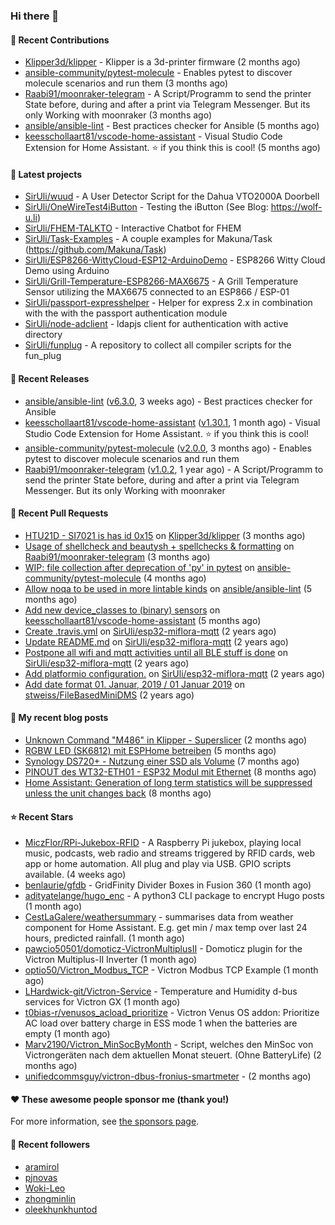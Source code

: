 ### Hi there 👋

#### 👷 Recent Contributions

- [Klipper3d/klipper](https://github.com/Klipper3d/klipper) - Klipper is a 3d-printer firmware (2 months ago)
- [ansible-community/pytest-molecule](https://github.com/ansible-community/pytest-molecule) - Enables pytest to discover molecule scenarios and run them (3 months ago)
- [Raabi91/moonraker-telegram](https://github.com/Raabi91/moonraker-telegram) - A Script/Programm to send the printer State before, during and after a print via Telegram Messenger. But its only Working with moonraker (3 months ago)
- [ansible/ansible-lint](https://github.com/ansible/ansible-lint) - Best practices checker for Ansible (5 months ago)
- [keesschollaart81/vscode-home-assistant](https://github.com/keesschollaart81/vscode-home-assistant) - Visual Studio Code Extension for Home Assistant. ⭐ if you think this is cool! (5 months ago)

#### 🌱 Latest projects

- [SirUli/wuud](https://github.com/SirUli/wuud) - A User Detector Script for the Dahua VTO2000A Doorbell
- [SirUli/OneWireTest4iButton](https://github.com/SirUli/OneWireTest4iButton) - Testing the iButton (See Blog: https://wolf-u.li)
- [SirUli/FHEM-TALKTO](https://github.com/SirUli/FHEM-TALKTO) - Interactive Chatbot for FHEM
- [SirUli/Task-Examples](https://github.com/SirUli/Task-Examples) - A couple examples for Makuna/Task (https://github.com/Makuna/Task)
- [SirUli/ESP8266-WittyCloud-ESP12-ArduinoDemo](https://github.com/SirUli/ESP8266-WittyCloud-ESP12-ArduinoDemo) - ESP8266 Witty Cloud Demo using Arduino
- [SirUli/Grill-Temperature-ESP8266-MAX6675](https://github.com/SirUli/Grill-Temperature-ESP8266-MAX6675) - A Grill Temperature Sensor utilizing the MAX6675 connected to an ESP866 / ESP-01
- [SirUli/passport-expresshelper](https://github.com/SirUli/passport-expresshelper) - Helper for express 2.x in combination with the with the passport authentication module
- [SirUli/node-adclient](https://github.com/SirUli/node-adclient) - ldapjs client for authentication with active directory
- [SirUli/funplug](https://github.com/SirUli/funplug) - A repository to collect all compiler scripts for the fun_plug

#### 🔭 Recent Releases

- [ansible/ansible-lint](https://github.com/ansible/ansible-lint) ([v6.3.0](https://github.com/ansible/ansible-lint/releases/tag/v6.3.0), 3 weeks ago) - Best practices checker for Ansible
- [keesschollaart81/vscode-home-assistant](https://github.com/keesschollaart81/vscode-home-assistant) ([v1.30.1](https://github.com/keesschollaart81/vscode-home-assistant/releases/tag/v1.30.1), 1 month ago) - Visual Studio Code Extension for Home Assistant. ⭐ if you think this is cool!
- [ansible-community/pytest-molecule](https://github.com/ansible-community/pytest-molecule) ([v2.0.0](https://github.com/ansible-community/pytest-molecule/releases/tag/v2.0.0), 3 months ago) - Enables pytest to discover molecule scenarios and run them
- [Raabi91/moonraker-telegram](https://github.com/Raabi91/moonraker-telegram) ([v1.0.2](https://github.com/Raabi91/moonraker-telegram/releases/tag/v1.0.2), 1 year ago) - A Script/Programm to send the printer State before, during and after a print via Telegram Messenger. But its only Working with moonraker

#### 🔨 Recent Pull Requests

- [HTU21D - SI7021 is has id 0x15](https://github.com/Klipper3d/klipper/pull/5375) on [Klipper3d/klipper](https://github.com/Klipper3d/klipper) (3 months ago)
- [Usage of shellcheck and beautysh &#43; spellchecks &amp; formatting](https://github.com/Raabi91/moonraker-telegram/pull/94) on [Raabi91/moonraker-telegram](https://github.com/Raabi91/moonraker-telegram) (3 months ago)
- [WIP: file collection after deprecation of &#39;py&#39; in pytest](https://github.com/ansible-community/pytest-molecule/pull/114) on [ansible-community/pytest-molecule](https://github.com/ansible-community/pytest-molecule) (4 months ago)
- [Allow noqa to be used in more lintable kinds](https://github.com/ansible/ansible-lint/pull/1819) on [ansible/ansible-lint](https://github.com/ansible/ansible-lint) (5 months ago)
- [Add new device_classes to (binary) sensors](https://github.com/keesschollaart81/vscode-home-assistant/pull/1861) on [keesschollaart81/vscode-home-assistant](https://github.com/keesschollaart81/vscode-home-assistant) (5 months ago)
- [Create .travis.yml](https://github.com/SirUli/esp32-miflora-mqtt/pull/4) on [SirUli/esp32-miflora-mqtt](https://github.com/SirUli/esp32-miflora-mqtt) (2 years ago)
- [Update README.md](https://github.com/SirUli/esp32-miflora-mqtt/pull/3) on [SirUli/esp32-miflora-mqtt](https://github.com/SirUli/esp32-miflora-mqtt) (2 years ago)
- [Postpone all wifi and mqtt activities until all BLE stuff is done](https://github.com/SirUli/esp32-miflora-mqtt/pull/2) on [SirUli/esp32-miflora-mqtt](https://github.com/SirUli/esp32-miflora-mqtt) (2 years ago)
- [Add platformio configuration.](https://github.com/SirUli/esp32-miflora-mqtt/pull/1) on [SirUli/esp32-miflora-mqtt](https://github.com/SirUli/esp32-miflora-mqtt) (2 years ago)
- [Add date format 01. Januar, 2019 / 01 Januar 2019](https://github.com/stweiss/FileBasedMiniDMS/pull/12) on [stweiss/FileBasedMiniDMS](https://github.com/stweiss/FileBasedMiniDMS) (2 years ago)

#### 📜 My recent blog posts

- [Unknown Command &#34;M486&#34; in Klipper - Superslicer](https://wolf-u.li/unknown-command-m486-in-klipper-superslicer/) (2 months ago)
- [RGBW LED (SK6812) mit ESPHome betreiben](https://wolf-u.li/rgbw-led-sk6812-mit-esphome-betreiben/) (5 months ago)
- [Synology DS720&#43; - Nutzung einer SSD als Volume](https://wolf-u.li/synology-ds720-nutzung-einer-ssd-als-volume/) (7 months ago)
- [PINOUT des WT32-ETH01 - ESP32 Modul mit Ethernet](https://wolf-u.li/pinout-des-wt32-eth01-esp32-modul-mit-ethernet/) (8 months ago)
- [Home Assistant: Generation of long term statistics will be suppressed unless the unit changes back](https://wolf-u.li/home-assistant-generation-of-long-term-statistics-will-be-suppressed-unless-the-unit-changes-back/) (8 months ago)

#### ⭐ Recent Stars

- [MiczFlor/RPi-Jukebox-RFID](https://github.com/MiczFlor/RPi-Jukebox-RFID) - A Raspberry Pi jukebox, playing local music, podcasts, web radio and streams triggered by RFID cards, web app or home automation. All plug and play via USB. GPIO scripts available. (4 weeks ago)
- [benlaurie/gfdb](https://github.com/benlaurie/gfdb) - GridFinity Divider Boxes in Fusion 360 (1 month ago)
- [adityatelange/hugo_enc](https://github.com/adityatelange/hugo_enc) - A python3 CLI package to encrypt Hugo posts (1 month ago)
- [CestLaGalere/weathersummary](https://github.com/CestLaGalere/weathersummary) - summarises data from weather component for Home Assistant. E.g. get min / max temp over last 24 hours, predicted rainfall. (1 month ago)
- [pawcio50501/domoticz-VictronMultiplusII](https://github.com/pawcio50501/domoticz-VictronMultiplusII) - Domoticz plugin for the Victron Multiplus-II Inverter (1 month ago)
- [optio50/Victron_Modbus_TCP](https://github.com/optio50/Victron_Modbus_TCP) - Victron Modbus TCP Example (1 month ago)
- [LHardwick-git/Victron-Service](https://github.com/LHardwick-git/Victron-Service) - Temperature and Humidity d-bus services for Victron GX (1 month ago)
- [t0bias-r/venusos_acload_prioritize](https://github.com/t0bias-r/venusos_acload_prioritize) - Victron Venus OS addon: Prioritize AC load over battery charge in ESS mode 1 when the batteries are empty (1 month ago)
- [Marv2190/Victron_MinSocByMonth](https://github.com/Marv2190/Victron_MinSocByMonth) - Script, welches den MinSoc von Victrongeräten nach dem aktuellen Monat steuert. (Ohne BatteryLife) (2 months ago)
- [unifiedcommsguy/victron-dbus-fronius-smartmeter](https://github.com/unifiedcommsguy/victron-dbus-fronius-smartmeter) -  (2 months ago)

#### ❤️ These awesome people sponsor me (thank you!)


For more information, see [the sponsors page](https://github.com/sponsors/SirUli/).

#### 👯 Recent followers

- [aramirol](https://github.com/aramirol)
- [pjnovas](https://github.com/pjnovas)
- [Woki-Leo](https://github.com/Woki-Leo)
- [zhongminlin](https://github.com/zhongminlin)
- [oleekhunkhuntod](https://github.com/oleekhunkhuntod)
